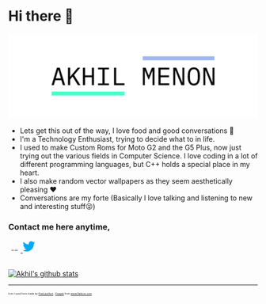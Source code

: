 # Hi there 👋
![Banner](https://github.com/Akhmen18/Akhmen18/blob/master/Images/banner2.png)
- Lets get this out of the way, I love food and good conversations 🍕
- I'm a Technology Enthusiast, trying to decide what to in life.
- I used to make Custom Roms for Moto G2 and the G5 Plus, now just trying out the various fields in Computer Science. I love coding in a lot of different programming languages, but C++ holds a special place in my heart.
- I also make random vector wallpapers as they seem aesthetically pleasing ❤
- Conversations are my forte (Basically I love talking and listening to new and interesting stuff😜)


### Contact me here anytime,
<span>
  <a href="https://www.instagram.com/akhilmn18/">
    <img width="25px" src="https://github.com/Akhmen18/Akhmen18/blob/master/Base/Render_Git.gif" />
  </a>
</span>
<span>
  <a href="https://twitter.com/akhilmen18/">
    <img width="25px" src="https://github.com/Akhmen18/Akhmen18/blob/master/Images/twitter.png" />
  </a>
</span>


<br>
<br>

[![Akhil's github stats](https://github-readme-stats.vercel.app/api?username=Akhmen18&show_icons=true&theme=dark&hide=stars,issues,contribs)](https://github.com/anuraghazra/github-readme-stats)

----

<div opacity=0.5>
    <p style="font-size:5px">
    Icon I used here made by <a href="https://www.flaticon.com/authors/pixel-perfect" title="Pixel perfect">Pixel perfect</a> , <a href="https://www.flaticon.com/authors/freepik" title="Freepik">Freepik</a> from <a href="https://www.flaticon.com/" title="Flaticon"> www.flaticon.com</a> <p>
</div>
<!--
**Akhmen18/Akhmen18** is a ✨ _special_ ✨ repository because its `README.md` (this file) appears on your GitHub profile.

Here are some ideas to get you started:

- 🔭 I’m currently working on ...
- 🌱 I’m currently learning ...
- 👯 I’m looking to collaborate on ...
- 🤔 I’m looking for help with ...
- 💬 Ask me about ...
- 📫 How to reach me: ...
- 😄 Pronouns: ...
- ⚡ Fun fact: ...
-->
